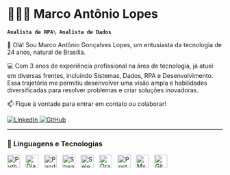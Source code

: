 # 👨🏽‍💻 Marco Antônio Lopes

**`Analista de RPA\ Analista de Dados`**

👋 Olá! Sou Marco Antônio Gonçalves Lopes, um entusiasta da tecnologia de 24 anos, natural de Brasília.

💻 Com 3 anos de experiência profissional na área de tecnologia, já atuei em diversas frentes, incluindo Sistemas, Dados, RPA e Desenvolvimento. Essa trajetória me permitiu desenvolver uma visão ampla e habilidades diversificadas para resolver problemas e criar soluções inovadoras.

📫 Fique à vontade para entrar em contato ou colaborar!

<p align="left"> 
    <a href="https://www.linkedin.com/in/marco-antônio-gonçalves-699872227/" target="_blank">
        <img 
            alt="LinkedIn" 
            title="Me siga no LinkedIn" 
            src="https://img.shields.io/badge/LinkedIn-00376b?style=for-the-badge&logo=linkedin&logoColor=white"
        />
    </a>
    <a href="https://github.com/MarcoA-edit" target="_blank">
        <img 
            alt="GitHub" 
            title="Me siga no GitHub" 
            src="https://img.shields.io/badge/GitHub-000?style=for-the-badge&logo=github&logoColor=white"
        />
    </a>
</p>

---

### 🤖 Linguagens e Tecnologias

<img 
    align="left" 
    alt="Python" 
    title="Python"
    width="30px" 
    style="padding-right: 10px;" 
    src="https://cdn.jsdelivr.net/gh/devicons/devicon@latest/icons/python/python-original.svg" 
/>

<img 
    align="left" 
    alt="Django" 
    title="Django"
    width="30px" 
    style="padding-right: 10px;" 
    src="https://cdn.jsdelivr.net/gh/devicons/devicon@latest/icons/django/django-plain.svg" 
/>          

<img 
    align="left" 
    alt="Pandas" 
    title="Pandas"
    width="30px" 
    style="padding-right: 10px;" 
    src="https://cdn.jsdelivr.net/gh/devicons/devicon@latest/icons/pandas/pandas-original.svg" 
/>

<img 
    align="left" 
    alt="Streamlit" 
    title="Streamlit"
    width="30px" 
    style="padding-right: 10px;" 
    src="https://cdn.jsdelivr.net/gh/devicons/devicon@latest/icons/streamlit/streamlit-original.svg" 
/>     

<img 
    align="left" 
    alt="Selenium" 
    title="Selenium"
    width="30px" 
    style="padding-right: 10px;" 
    src="https://cdn.jsdelivr.net/gh/devicons/devicon@latest/icons/selenium/selenium-original.svg" 
/>
         
<img 
    align="left" 
    alt="Oracle" 
    title="Oracle"
    width="30px" 
    style="padding-right: 10px;" 
    src="https://cdn.jsdelivr.net/gh/devicons/devicon@latest/icons/oracle/oracle-original.svg" 
/>

<img 
    align="left" 
    alt="PostgreSql" 
    title="PostgreSql"
    width="30px" 
    style="padding-right: 10px;" 
    src="https://cdn.jsdelivr.net/gh/devicons/devicon@latest/icons/postgresql/postgresql-plain.svg" 
/>

<img 
    align="left" 
    alt="MySql" 
    title="MySql"
    width="30px" 
    style="padding-right: 10px;" 
    src="https://cdn.jsdelivr.net/gh/devicons/devicon@latest/icons/mysql/mysql-original.svg" 
/>

<img 
    align="left" 
    alt="Git" 
    title="Git"
    width="30px" 
    style="padding-right: 10px;" 
    src="https://cdn.jsdelivr.net/gh/devicons/devicon@latest/icons/git/git-original.svg" 
/>


